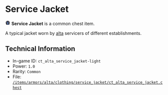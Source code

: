 # Service Jacket

<img src="https://raw.githubusercontent.com/Ceterai/Enternia/main/items/armors/alta/clothing/service_jacket/icon.png" alt="Service Jacket icon" loading="lazy" height=16px width="auto" /> **Service Jacket** is a common chest item.

A typical jacket worn by [alta](https://ceterai.github.io/MyEnternia/Wiki/Tags/Alta) servicers of different establishments.

## Technical Information

- In-game ID: `ct_alta_service_jacket-light`
- Power: `1.0`
- Rarity: `Common`
- File: [`/items/armors/alta/clothing/service_jacket/ct_alta_service_jacket.chest`](https://github.com/Ceterai/Enternia/blob/main/items/armors/alta/clothing/service_jacket/ct_alta_service_jacket.chest)

